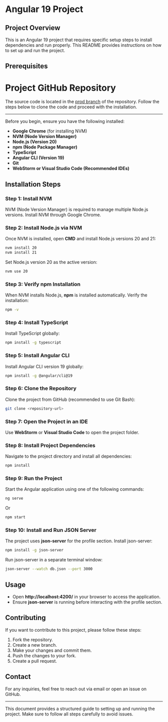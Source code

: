 # Angular 19 Project

## Project Overview
This is an Angular 19 project that requires specific setup steps to install dependencies and run properly. This README provides instructions on how to set up and run the project.



## Prerequisites
# Project GitHub Repository

The source code is located in the [prod branch](https://github.com/Ziyodilla308/Hire5-Angular14-/tree/prod) of the repository. Follow the steps below to clone the code and proceed with the installation.

---

Before you begin, ensure you have the following installed:

- **Google Chrome** (for installing NVM)
- **NVM (Node Version Manager)**
- **Node.js (Version 20)**
- **npm (Node Package Manager)**
- **TypeScript**
- **Angular CLI (Version 19)**
- **Git**
- **WebStorm or Visual Studio Code (Recommended IDEs)**

## Installation Steps

### Step 1: Install NVM
NVM (Node Version Manager) is required to manage multiple Node.js versions. Install NVM through Google Chrome.

### Step 2: Install Node.js via NVM
Once NVM is installed, open **CMD** and install Node.js versions 20 and 21:
```sh
nvm install 20
nvm install 21
```
Set Node.js version 20 as the active version:
```sh
nvm use 20
```

### Step 3: Verify npm Installation
When NVM installs Node.js, **npm** is installed automatically. Verify the installation:
```sh
npm -v
```

### Step 4: Install TypeScript
Install TypeScript globally:
```sh
npm install -g typescript
```

### Step 5: Install Angular CLI
Install Angular CLI version 19 globally:
```sh
npm install -g @angular/cli@19
```

### Step 6: Clone the Repository
Clone the project from GitHub (recommended to use Git Bash):
```sh
git clone <repository-url>
```

### Step 7: Open the Project in an IDE
Use **WebStorm** or **Visual Studio Code** to open the project folder.

### Step 8: Install Project Dependencies
Navigate to the project directory and install all dependencies:
```sh
npm install
```

### Step 9: Run the Project
Start the Angular application using one of the following commands:
```sh
ng serve
```
Or
```sh
npm start
```

### Step 10: Install and Run JSON Server
The project uses **json-server** for the profile section. Install json-server:
```sh
npm install -g json-server
```

Run json-server in a separate terminal window:
```sh
json-server --watch db.json --port 3000
```

## Usage
- Open **http://localhost:4200/** in your browser to access the application.
- Ensure **json-server** is running before interacting with the profile section.

## Contributing
If you want to contribute to this project, please follow these steps:
1. Fork the repository.
2. Create a new branch.
3. Make your changes and commit them.
4. Push the changes to your fork.
5. Create a pull request.

## Contact
For any inquiries, feel free to reach out via email or open an issue on GitHub.

---
This document provides a structured guide to setting up and running the project. Make sure to follow all steps carefully to avoid issues.

